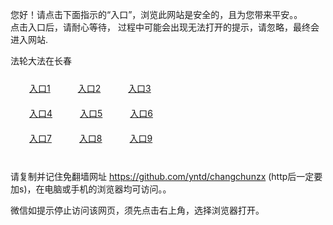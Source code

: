 您好！请点击下面指示的“入口”，浏览此网站是安全的，且为您带来平安。。 <br/>
点击入口后，请耐心等待， 过程中可能会出现无法打开的提示，请忽略，最终会进入网站. </br>

法轮大法在长春<br/>
<div style="padding:10px"><a style="margin:20px" target="_blank" href="https://d9l7zqt882b81.cloudfront.net/2Qpsp?yhaljybu" id="ccLink1" rel="nofollow">入口1</a> <a target="_blank" style="margin:20px" href="https://d12d6r6kxofcnf.cloudfront.net/2Qpsp?yodcfwf" id="ccLink2" rel="nofollow">入口2</a> <a style="margin:20px" target="_blank" href="https://d3k9fifw4jk3bz.cloudfront.net/2Qpsp?jikio" id="ccLink3" rel="nofollow">入口3</a></div>

<div style="padding:10px" ><a style="margin:20px" target="_blank" href="https://d9l7zqt882b81.cloudfront.net/2Qpsp?yhaljybu" id="ccLink4" rel="nofollow">入口4</a> <a style="margin:20px" href="https://d12d6r6kxofcnf.cloudfront.net/2Qpsp?yodcfwf" target="_blank" id="ccLink5" rel="nofollow">入口5</a> <a style="margin:20px" href="https://d3k9fifw4jk3bz.cloudfront.net/2Qpsp?jikio" target="_blank" id="ccLink6" rel="nofollow">入口6</a></div>

<div style="padding:10px"><a style="margin:20px" target="_blank" href="https://d9l7zqt882b81.cloudfront.net/2Qpsp?yhaljybu" id="ccLink7" rel="nofollow">入口7</a> <a style="margin:20px" href="https://d12d6r6kxofcnf.cloudfront.net/2Qpsp?yodcfwf" target="_blank" id="ccLink8" rel="nofollow">入口8</a> <a style="margin:20px" target="_blank" href="https://d3k9fifw4jk3bz.cloudfront.net/2Qpsp?jikio" id="ccLink9" rel="nofollow">入口9</a></div>

<br/>



请复制并记住免翻墙网址 https://github.com/yntd/changchunzx (http后一定要加s)，在电脑或手机的浏览器均可访问。。<br/>

微信如提示停止访问该网页，须先点击右上角，选择浏览器打开。
